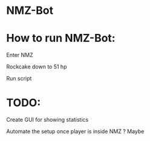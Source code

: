 # NMZ-Bot

# How to run NMZ-Bot:
Enter NMZ

Rockcake down to 51 hp

Run script

# TODO:
Create GUI for showing statistics

Automate the setup once player is inside NMZ ? Maybe
